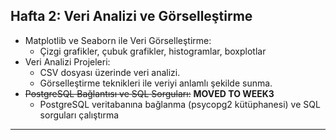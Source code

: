 ## Hafta 2: Veri Analizi ve Görselleştirme
- Matplotlib ve Seaborn ile Veri Görselleştirme:
    - Çizgi grafikler, çubuk grafikler, histogramlar, boxplotlar
- Veri Analizi Projeleri:
    - CSV dosyası üzerinde veri analizi.
    - Görselleştirme teknikleri ile veriyi anlamlı şekilde sunma.
- ~~PostgreSQL Bağlantısı ve SQL Sorguları:~~ **MOVED TO WEEK3**
    - PostgreSQL veritabanına bağlanma (psycopg2 kütüphanesi) ve SQL sorguları çalıştırma
---

